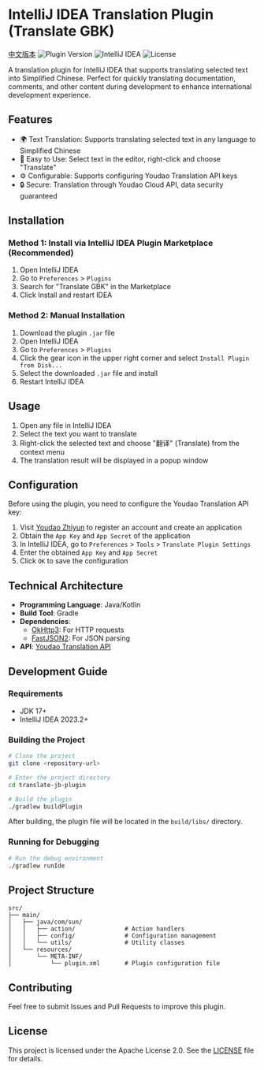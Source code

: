 # IntelliJ IDEA Translation Plugin (Translate GBK)

[中文版本](README_CN.md)
![Plugin Version](https://img.shields.io/badge/version-1.0--SNAPSHOT-blue)
![IntelliJ IDEA](https://img.shields.io/badge/IntelliJ%20IDEA-232%2B-orange)
![License](https://img.shields.io/badge/license-Apache%202.0-green)

A translation plugin for IntelliJ IDEA that supports translating selected text into Simplified Chinese. Perfect for quickly translating documentation, comments, and other content during development to enhance international development experience.

## Features

- 🌍 Text Translation: Supports translating selected text in any language to Simplified Chinese
- 🔧 Easy to Use: Select text in the editor, right-click and choose "Translate"
- ⚙️ Configurable: Supports configuring Youdao Translation API keys
- 🔒 Secure: Translation through Youdao Cloud API, data security guaranteed

## Installation

### Method 1: Install via IntelliJ IDEA Plugin Marketplace (Recommended)
1. Open IntelliJ IDEA
2. Go to `Preferences` > `Plugins`
3. Search for "Translate GBK" in the Marketplace
4. Click Install and restart IDEA

### Method 2: Manual Installation
1. Download the plugin `.jar` file
2. Open IntelliJ IDEA
3. Go to `Preferences` > `Plugins`
4. Click the gear icon in the upper right corner and select `Install Plugin from Disk...`
5. Select the downloaded `.jar` file and install
6. Restart IntelliJ IDEA

## Usage

1. Open any file in IntelliJ IDEA
2. Select the text you want to translate
3. Right-click the selected text and choose "翻译" (Translate) from the context menu
4. The translation result will be displayed in a popup window

## Configuration

Before using the plugin, you need to configure the Youdao Translation API key:

1. Visit [Youdao Zhiyun](https://ai.youdao.com/) to register an account and create an application
2. Obtain the `App Key` and `App Secret` of the application
3. In IntelliJ IDEA, go to `Preferences` > `Tools` > `Translate Plugin Settings`
4. Enter the obtained `App Key` and `App Secret`
5. Click `OK` to save the configuration

## Technical Architecture

- **Programming Language**: Java/Kotlin
- **Build Tool**: Gradle
- **Dependencies**:
  - [OkHttp3](https://square.github.io/okhttp/): For HTTP requests
  - [FastJSON2](https://github.com/alibaba/fastjson2): For JSON parsing
- **API**: [Youdao Translation API](https://ai.youdao.com/product-fanyi-text.s)

## Development Guide

### Requirements

- JDK 17+
- IntelliJ IDEA 2023.2+

### Building the Project

```bash
# Clone the project
git clone <repository-url>

# Enter the project directory
cd translate-jb-plugin

# Build the plugin
./gradlew buildPlugin
```

After building, the plugin file will be located in the `build/libs/` directory.

### Running for Debugging

```bash
# Run the debug environment
./gradlew runIde
```

## Project Structure

```
src/
├── main/
│   ├── java/com/sun/
│   │   ├── action/              # Action handlers
│   │   ├── config/              # Configuration management
│   │   └── utils/               # Utility classes
│   └── resources/
│       └── META-INF/
│           └── plugin.xml       # Plugin configuration file
```

## Contributing

Feel free to submit Issues and Pull Requests to improve this plugin.

## License

This project is licensed under the Apache License 2.0. See the [LICENSE](LICENSE) file for details.
